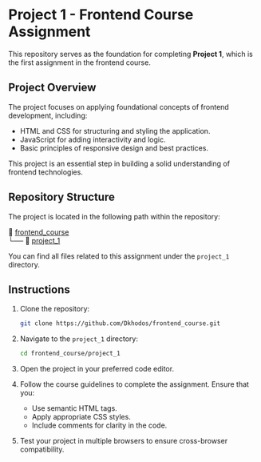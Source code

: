 # Project 1 - Frontend Course Assignment

This repository serves as the foundation for completing **Project 1**, which is the first assignment in the frontend course.

## Project Overview

The project focuses on applying foundational concepts of frontend development, including:

- HTML and CSS for structuring and styling the application.
- JavaScript for adding interactivity and logic.
- Basic principles of responsive design and best practices.

This project is an essential step in building a solid understanding of frontend technologies.

## Repository Structure

The project is located in the following path within the repository:

📂 [frontend_course](https://github.com/Dkhodos/frontend_course)  
└── 📂 [project_1](https://github.com/Dkhodos/frontend_course/tree/main/project_1)

You can find all files related to this assignment under the `project_1` directory.

## Instructions

1. Clone the repository:
   ```bash
   git clone https://github.com/Dkhodos/frontend_course.git
   ```

2. Navigate to the `project_1` directory:
   ```bash
   cd frontend_course/project_1
   ```

3. Open the project in your preferred code editor.

4. Follow the course guidelines to complete the assignment. Ensure that you:
   - Use semantic HTML tags.
   - Apply appropriate CSS styles.
   - Include comments for clarity in the code.

5. Test your project in multiple browsers to ensure cross-browser compatibility.
